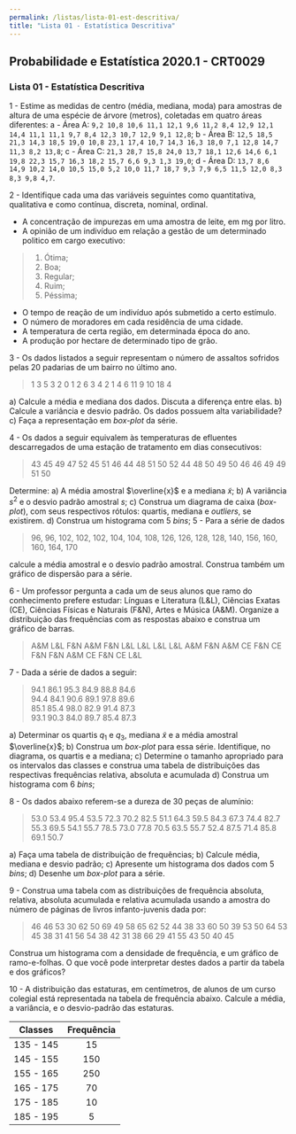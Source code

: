 ```yaml
---
permalink: /listas/lista-01-est-descritiva/
title: "Lista 01 - Estatística Descritiva"
---
```


## Probabilidade e Estatística 2020.1 - CRT0029
### Lista 01 - Estatística Descritiva


1 -  Estime as medidas de centro (média, mediana, moda) para amostras de altura de uma espécie de árvore (metros), coletadas em quatro áreas diferentes:
a - Área A: `9,2 10,8 10,6 11,1 12,1 9,6 11,2 8,4 12,9 12,1 14,4 11,1 11,1 9,7 8,4 12,3 10,7 12,9 9,1 12,8`;
b -  Área B: `12,5 18,5 21,3 14,3 18,5 19,0 10,8 23,1 17,4 10,7 14,3 16,3 18,0 7,1 12,8 14,7 11,3 8,2 13,8`;
c -  Área C: `21,3 28,7 15,8 24,0 13,7 18,1 12,6 14,6 6,1 19,8 22,3 15,7 16,3 18,2 15,7 6,6 9,3 1,3 19,0`;
d - Área D: `13,7 8,6 14,9 10,2 14,0 10,5 15,0 5,2 10,0 11,7 18,7 9,3 7,9 6,5 11,5 12,0 8,3 8,3 9,8 4,7`.

2 -   Identifique cada uma das variáveis seguintes como quantitativa,
    qualitativa e como contínua, discreta, nominal, ordinal.
* A concentração de impurezas em uma amostra de leite, em mg por litro.
*  A opinião de um indivíduo em relação a gestão de um determinado politico em cargo executivo:
 > 1. Ótima;
 > 1. Boa;
 > 1. Regular;
 > 1. Ruim;
 > 1. Péssima;
* O tempo de reação de um indivíduo após submetido a certo estímulo.
* O número de moradores em cada residência de uma cidade.
* A temperatura de certa região, em determinada época do ano.
* A produção por hectare de determinado tipo de grão.

3 -   Os dados listados a seguir representam o número de assaltos sofridos pelas 20 padarias de um bairro no último ano.
> 1   3   5   3   2   0   1   2   6  3  4   2   1   4   6   11   9   10   18   4

a)  Calcule a média e mediana dos dados. Discuta a diferença entre elas.
b)  Calcule a variância e desvio padrão. Os dados possuem alta variabilidade?
c)  Faça a representação em *box-plot* da série.

4 -   Os dados a seguir equivalem às temperaturas de efluentes descarregados de uma estação de tratamento em dias consecutivos:
> 43   45   49   47   52   45   51   46   44   48   51   50
52   44   48   50   49   50   46   46   49   49   51   50

Determine:
a)  A média amostral $\overline{x}$ e a mediana $\tilde{x}$;
b)  A variância $s^2$ e o desvio padrão amostral $s$;
c)  Construa um diagrama de caixa (*box-plot*), com seus respectivos rótulos: quartis, mediana e *outliers*, se existirem.
d)  Construa um histograma com 5 *bins*;
5 -   Para a série de dados
> 96, 96, 102, 102, 102, 104, 104, 108, 126,
126, 128, 128, 140, 156, 160, 160, 164, 170

calcule a média amostral e o desvio padrão amostral. Construa também um gráfico de dispersão para a série.

6 -  Um professor pergunta a cada um de seus alunos que ramo do conhecimento prefere estudar: Línguas e Literatura (L&L), Ciências Exatas (CE), Ciências Físicas e Naturais (F&N), Artes e Música (A&M). Organize a distribuição das frequências com as respostas abaixo e construa um gráfico de barras.

> A&M   L&L   F&N   A&M   F&N
> L&L   L&L   L&L   L&L   A&M
> F&N   A&M   CE    F&N
> CE    F&N   F&N   A&M
> CE    F&N   CE    L&L

7 -   Dada a série de dados a seguir:
>94.1   86.1   95.3   84.9   88.8 84.6  
94.4   84.1  90.6   89.1   97.8   89.6   
85.1   85.4   98.0  82.9 91.4   87.3   
93.1   90.3   84.0   89.7   85.4   87.3

a)  Determinar os quartis $q_1$ e $q_3$, mediana $\tilde{x}$ e a
    média amostral $\overline{x}$;
b)  Construa um *box-plot* para essa série. Identifique, no
    diagrama, os quartis e a mediana;
c)  Determine o tamanho apropriado para os intervalos das classes e
    construa uma tabela de distribuições das respectivas frequências
    relativa, absoluta e acumulada
d)  Construa um histograma com 6 *bins*;

8 -   Os dados abaixo referem-se a dureza de 30 peças de alumínio:
> 53.0   53.4   95.4   53.5   72.3   70.2
82.5   51.1   64.3   59.5   84.3   67.3
74.4   82.7   55.3   69.5   54.1   55.7
78.5   73.0   77.8  70.5   63.5   55.7
52.4   87.5   71.4  85.8   69.1   50.7

a)  Faça uma tabela de distribuição de frequências;
b)  Calcule média, mediana e desvio padrão;
c)  Apresente um histograma dos dados com 5 *bins*;
d)  Desenhe um *box-plot* para a série.

9 -  Construa uma tabela com as distribuições de frequência absoluta, relativa, absoluta acumulada e relativa acumulada
usando a amostra do número de páginas de livros infanto-juvenis dada por:
> 46 46 53 30 62 50 69 49 58 65
62 52 44 38 33 60 50 39 53 50
64 53 45 38 31 41 56 54 38 42
31 38 66 29 41 55 43 50 40 45

Construa um histograma com a densidade de frequência, e um gráfico de ramo-e-folhas. O que você pode interpretar
destes dados a partir da tabela e dos gráficos?

10 - A distribuição das estaturas, em centímetros, de alunos de um curso colegial está representada na tabela de frequência abaixo. Calcule a média, a variância, e o desvio-padrão das estaturas.

|Classes | Frequência |
|--|:--:|
|135 - 145 | 15 |
|145 - 155 | 150 |
|155 - 165 | 250 |
|165 - 175 | 70 |
|175 - 185 | 10 |
|185 - 195 | 5 |
